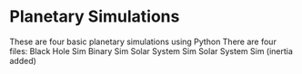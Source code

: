 # Planetary Simulations

These are four basic planetary simulations using Python
There are four files: 
  Black Hole Sim
  Binary Sim
  Solar System Sim
  Solar System Sim (inertia added)
  
